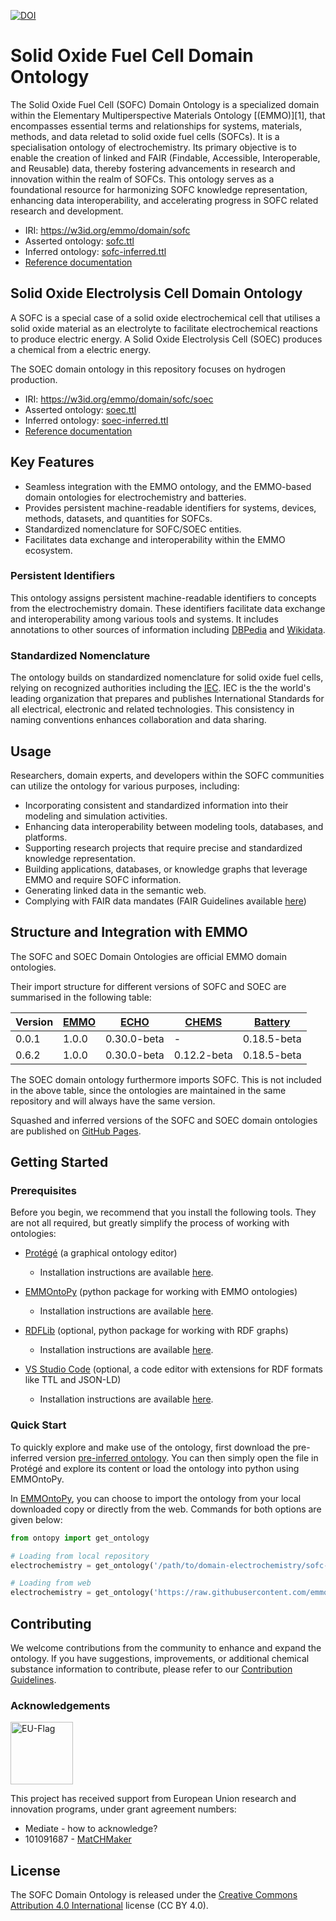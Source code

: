 <!-- markdownlint-disable MD033 -->

[![DOI](https://zenodo.org/badge/570454941.svg)](https://zenodo.org/badge/latestdoi/570454941)


# Solid Oxide Fuel Cell Domain Ontology

<!-- [![CI tests](https://github.com/emmo-repo/domain-sofc/workflows/CI%20tests/badge.svg)](https://github.com/emmo-repo/domain-sofc/actions/) -->

The Solid Oxide Fuel Cell (SOFC) Domain Ontology is a specialized domain within the Elementary Multiperspective Materials Ontology [(EMMO)][1], that encompasses essential terms and relationships for systems, materials, methods, and data reletad to solid oxide fuel cells (SOFCs). It is a specialisation ontology of electrochemistry. Its primary objective is to enable the creation of linked and FAIR (Findable, Accessible, Interoperable, and Reusable) data, thereby fostering advancements in research and innovation within the realm of SOFCs. This ontology serves as a foundational resource for harmonizing SOFC knowledge representation, enhancing data interoperability, and accelerating progress in SOFC related research and development.

* IRI: https://w3id.org/emmo/domain/sofc
* Asserted ontology: [sofc.ttl](https://emmo-repo.github.io/domain-sofc/sofc.ttl)
* Inferred ontology: [sofc-inferred.ttl](https://emmo-repo.github.io/domain-sofc/sofc-inferred.ttl)
* [Reference documentation](https://emmo-repo.github.io/domain-sofc/sofc.html)


## Solid Oxide Electrolysis Cell Domain Ontology

A SOFC is a special case of a solid oxide electrochemical cell that utilises a solid oxide material as an electrolyte to facilitate electrochemical reactions to produce electric energy. A Solid Oxide Electrolysis Cell (SOEC) produces a chemical from a electric energy.

The SOEC domain ontology in this repository focuses on hydrogen production.

* IRI: https://w3id.org/emmo/domain/sofc/soec
* Asserted ontology: [soec.ttl](https://emmo-repo.github.io/domain-sofc/soec.ttl)
* Inferred ontology: [soec-inferred.ttl](https://emmo-repo.github.io/domain-sofc/soec-inferred.ttl)
* [Reference documentation](https://emmo-repo.github.io/domain-sofc/soec.html)


## Key Features

- Seamless integration with the EMMO ontology, and the EMMO-based domain ontologies for electrochemistry and batteries.
- Provides persistent machine-readable identifiers for systems, devices, methods, datasets, and quantities for SOFCs.
- Standardized nomenclature for SOFC/SOEC entities.
- Facilitates data exchange and interoperability within the EMMO ecosystem.


### Persistent Identifiers

This ontology assigns persistent machine-readable identifiers to concepts from the electrochemistry domain. These identifiers facilitate data exchange and interoperability among various tools and systems. It includes annotations to other sources of information including [DBPedia](https://www.dbpedia.org/) and [Wikidata](https://www.wikidata.org/).

### Standardized Nomenclature

The ontology builds on standardized nomenclature for solid oxide fuel cells, relying on recognized authorities including the [IEC](https://www.electropedia.org/). IEC is the the world's leading organization that prepares and publishes International Standards for all electrical, electronic and related technologies. This consistency in naming conventions enhances collaboration and data sharing.


## Usage

Researchers, domain experts, and developers within the SOFC communities can utilize the ontology for various purposes, including:

- Incorporating consistent and standardized information into their modeling and simulation activities.
- Enhancing data interoperability between modeling tools, databases, and platforms.
- Supporting research projects that require precise and standardized knowledge representation.
- Building applications, databases, or knowledge graphs that leverage EMMO and require SOFC information.
- Generating linked data in the semantic web.
- Complying with FAIR data mandates (FAIR Guidelines available [here](FAIR.md))


## Structure and Integration with EMMO

The SOFC and SOEC Domain Ontologies are official EMMO domain ontologies.

Their import structure for different versions of SOFC and SOEC are summarised in the following table:

| Version | [EMMO] | [ECHO]      | [CHEMS]     | [Battery]   |
|---------|--------|-------------|-------------|-------------|
| 0.0.1   | 1.0.0  | 0.30.0-beta | -           | 0.18.5-beta |
| 0.6.2   | 1.0.0  | 0.30.0-beta | 0.12.2-beta | 0.18.5-beta |

The SOEC domain ontology furthermore imports SOFC. This is not included in the above table, since the ontologies are maintained in the same repository and will always have the same version.

Squashed and inferred versions of the SOFC and SOEC domain ontologies are published on [GitHub Pages](https://emmo-repo.github.io/domain-sofc).


## Getting Started

### Prerequisites

Before you begin, we recommend that you install the following tools. They are not all required, but greatly simplify the process of working with ontologies:

- [Protégé](https://protege.stanford.edu/) (a graphical ontology editor)
  - Installation instructions are available [here](https://protege.stanford.edu/software.php#desktop-protege).

- [EMMOntoPy](https://github.com/emmo-repo/EMMOntoPy) (python package for working with EMMO ontologies)
  - Installation instructions are available [here](https://github.com/emmo-repo/EMMOntoPy#installation).

- [RDFLib](https://rdflib.readthedocs.io/en/stable/) (optional, python package for working with RDF graphs)
  - Installation instructions are available [here](https://rdflib.readthedocs.io/en/stable/gettingstarted.html).

- [VS Studio Code](https://code.visualstudio.com/) (optional, a code editor with extensions for RDF formats like TTL and JSON-LD)
  - Installation instructions are available [here](https://code.visualstudio.com/download).

### Quick Start

To quickly explore and make use of the ontology, first download the pre-inferred version [pre-inferred ontology](inferred_version/sofc-inferred.ttl). You can then simply open the file in Protégé and explore its content or load the ontology into python using EMMOntoPy.

In [EMMOntoPy](https://github.com/emmo-repo/EMMOntoPy), you can choose to import the ontology from your local downloaded copy or directly from the web. Commands for both options are given below:

```python
from ontopy import get_ontology

# Loading from local repository
electrochemistry = get_ontology('/path/to/domain-electrochemistry/sofc-inferred.ttl').load()

# Loading from web
electrochemistry = get_ontology('https://raw.githubusercontent.com/emmo-repo/domain-sofc/master/inferred_version/sofc-inferred.ttl').load()
```

## Contributing

We welcome contributions from the community to enhance and expand the ontology. If you have suggestions, improvements, or additional chemical substance information to contribute, please refer to our [Contribution Guidelines](CONTRIBUTING.md).

### Acknowledgements

<img src="docs/assets/images/flag_of_europe.png" alt="EU-Flag" width="100">

This project has received support from European Union research and innovation programs, under grant agreement numbers:

* Mediate - how to acknowledge?
* 101091687 - [MatCHMaker](http://www.he-matchmaker.eu/)


## License

The SOFC Domain Ontology is released under the [Creative Commons Attribution 4.0 International](https://creativecommons.org/licenses/by/4.0/legalcode) license (CC BY 4.0).



[EMMO]: https://github.com/emmo-repo/EMMO
[ECHO]: https://github.com/emmo-repo/domain-electrochemistry
[CHEMS]: https://github.com/emmo-repo/domain-chemical-substance
[Battery]: https://github.com/emmo-repo/domain-battery
[CHAMEO]: https://github.com/emmo-repo/domain-characterisation-methodology
